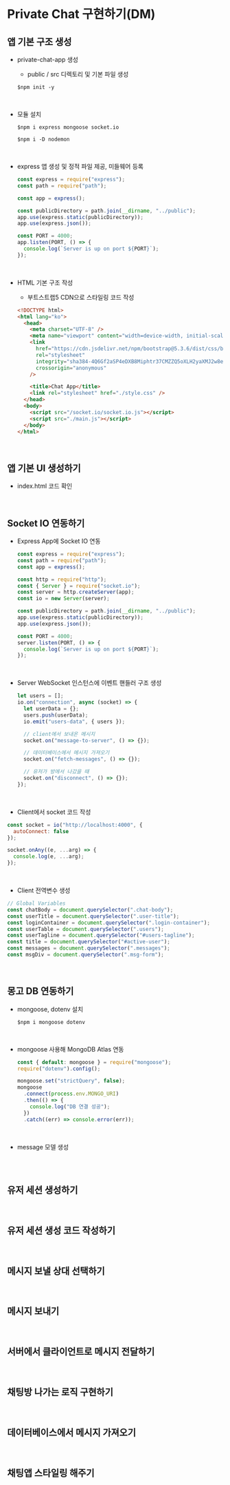 # Private Chat 구현하기(DM)

## 앱 기본 구조 생성

- private-chat-app 생성

  - public / src 디렉토리 및 기본 파일 생성

  ```shell
  $npm init -y
  ```

<br />

- 모듈 설치

  ```shell
  $npm i express mongoose socket.io
  ```

  ```shell
  $npm i -D nodemon
  ```

<br />

- express 앱 생성 및 정적 파일 제공, 미들웨어 등록

  ```js
  const express = require("express");
  const path = require("path");

  const app = express();

  const publicDirectory = path.join(__dirname, "../public");
  app.use(express.static(publicDirectory));
  app.use(express.json());

  const PORT = 4000;
  app.listen(PORT, () => {
    console.log(`Server is up on port ${PORT}`);
  });
  ```

<br />

- HTML 기본 구조 작성

  - 부트스트랩5 CDN으로 스타일링 코드 작성

  ```html
  <!DOCTYPE html>
  <html lang="ko">
    <head>
      <meta charset="UTF-8" />
      <meta name="viewport" content="width=device-width, initial-scale=1.0" />
      <link
        href="https://cdn.jsdelivr.net/npm/bootstrap@5.3.6/dist/css/bootstrap.min.css"
        rel="stylesheet"
        integrity="sha384-4Q6Gf2aSP4eDXB8Miphtr37CMZZQ5oXLH2yaXMJ2w8e2ZtHTl7GptT4jmndRuHDT"
        crossorigin="anonymous"
      />

      <title>Chat App</title>
      <link rel="stylesheet" href="./style.css" />
    </head>
    <body>
      <script src="/socket.io/socket.io.js"></script>
      <script src="./main.js"></script>
    </body>
  </html>
  ```

<br />

## 앱 기본 UI 생성하기

- index.html 코드 확인

<br />

## Socket IO 연동하기

- Express App에 Socket IO 연동

  ```js
  const express = require("express");
  const path = require("path");
  const app = express();

  const http = require("http");
  const { Server } = require("socket.io");
  const server = http.createServer(app);
  const io = new Server(server);

  const publicDirectory = path.join(__dirname, "../public");
  app.use(express.static(publicDirectory));
  app.use(express.json());

  const PORT = 4000;
  server.listen(PORT, () => {
    console.log(`Server is up on port ${PORT}`);
  });
  ```

<br />

- Server WebSocket 인스턴스에 이벤트 핸들러 구조 생성

  ```js
  let users = [];
  io.on("connection", async (socket) => {
    let userData = {};
    users.push(userData);
    io.emit("users-data", { users });

    // client에서 보내온 메시지
    socket.on("message-to-server", () => {});

    // 데이터베이스에서 메시지 가져오기
    socket.on("fetch-messages", () => {});

    // 유저가 방에서 나갔을 때
    socket.on("disconnect", () => {});
  });
  ```

<br />

- Client에서 socket 코드 작성

```js
const socket = io("http://localhost:4000", {
  autoConnect: false
});

socket.onAny((e, ...arg) => {
  console.log(e, ...arg);
});
```

<br />

- Client 전역변수 생성

```js
// Global Variables
const chatBody = document.querySelector(".chat-body");
const userTitle = document.querySelector(".user-title");
const loginContainer = document.querySelector(".login-container");
const userTable = document.querySelector(".users");
const userTagline = document.querySelector("#users-tagline");
const title = document.querySelector("#active-user");
const messages = document.querySelector(".messages");
const msgDiv = document.querySelector(".msg-form");
```

<br />

## 몽고 DB 연동하기

- mongoose, dotenv 설치

  ```shell
  $npm i mongoose dotenv
  ```

<br />

- mongoose 사용해 MongoDB Atlas 연동

  ```js
  const { default: mongoose } = require("mongoose");
  require("dotenv").config();

  mongoose.set("strictQuery", false);
  mongoose
    .connect(process.env.MONGO_URI)
    .then(() => {
      console.log("DB 연결 성공");
    })
    .catch((err) => console.error(err));
  ```

<br />

- message 모델 생성

```js

```

<br />

## 유저 세션 생성하기

<br />

## 유저 세션 생성 코드 작성하기

<br />

## 메시지 보낼 상대 선택하기

<br />

## 메시지 보내기

<br />

## 서버에서 클라이언트로 메시지 전달하기

<br />

## 채팅방 나가는 로직 구현하기

<br />

## 데이터베이스에서 메시지 가져오기

<br />

## 채팅앱 스타일링 해주기

